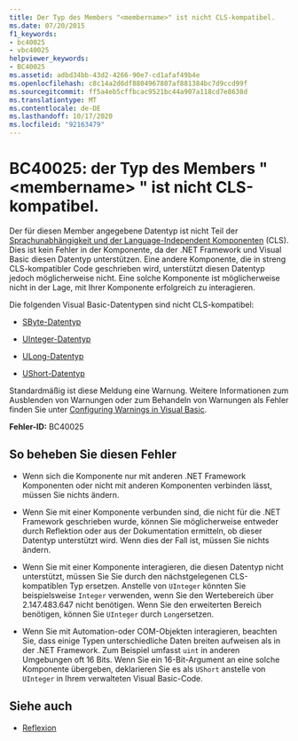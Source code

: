 ```yaml
---
title: Der Typ des Members "<membername>" ist nicht CLS-kompatibel.
ms.date: 07/20/2015
f1_keywords:
- bc40025
- vbc40025
helpviewer_keywords:
- BC40025
ms.assetid: adbd34bb-43d2-4266-90e7-cd1afaf49b4e
ms.openlocfilehash: c8c14a2d6df8804967807af881384bc7d9ccd99f
ms.sourcegitcommit: ff5a4eb5cffbcac9521bc44a907a118cd7e8638d
ms.translationtype: MT
ms.contentlocale: de-DE
ms.lasthandoff: 10/17/2020
ms.locfileid: "92163479"
---
```

# <a name="bc40025-type-of-member-membername-is-not-cls-compliant"></a>BC40025: der Typ des Members " \<membername> " ist nicht CLS-kompatibel.

Der für diesen Member angegebene Datentyp ist nicht Teil der [Sprachunabhängigkeit und der Language-Independent Komponenten](../../../standard/language-independence-and-language-independent-components.md) (CLS). Dies ist kein Fehler in der Komponente, da der .NET Framework und Visual Basic diesen Datentyp unterstützen. Eine andere Komponente, die in streng CLS-kompatibler Code geschrieben wird, unterstützt diesen Datentyp jedoch möglicherweise nicht. Eine solche Komponente ist möglicherweise nicht in der Lage, mit Ihrer Komponente erfolgreich zu interagieren.

 Die folgenden Visual Basic-Datentypen sind nicht CLS-kompatibel:

- [SByte-Datentyp](../data-types/sbyte-data-type.md)

- [UInteger-Datentyp](../data-types/uinteger-data-type.md)

- [ULong-Datentyp](../data-types/ulong-data-type.md)

- [UShort-Datentyp](../data-types/ushort-data-type.md)

 Standardmäßig ist diese Meldung eine Warnung. Weitere Informationen zum Ausblenden von Warnungen oder zum Behandeln von Warnungen als Fehler finden Sie unter [Configuring Warnings in Visual Basic](/visualstudio/ide/configuring-warnings-in-visual-basic).

 **Fehler-ID:** BC40025

## <a name="to-correct-this-error"></a>So beheben Sie diesen Fehler

- Wenn sich die Komponente nur mit anderen .NET Framework Komponenten oder nicht mit anderen Komponenten verbinden lässt, müssen Sie nichts ändern.

- Wenn Sie mit einer Komponente verbunden sind, die nicht für die .NET Framework geschrieben wurde, können Sie möglicherweise entweder durch Reflektion oder aus der Dokumentation ermitteln, ob dieser Datentyp unterstützt wird. Wenn dies der Fall ist, müssen Sie nichts ändern.

- Wenn Sie mit einer Komponente interagieren, die diesen Datentyp nicht unterstützt, müssen Sie Sie durch den nächstgelegenen CLS-kompatiblen Typ ersetzen. Anstelle von `UInteger` könnten Sie beispielsweise `Integer` verwenden, wenn Sie den Wertebereich über 2.147.483.647 nicht benötigen. Wenn Sie den erweiterten Bereich benötigen, können Sie `UInteger` durch `Long`ersetzen.

- Wenn Sie mit Automation-oder COM-Objekten interagieren, beachten Sie, dass einige Typen unterschiedliche Daten breiten aufweisen als in der .NET Framework. Zum Beispiel umfasst `uint` in anderen Umgebungen oft 16 Bits. Wenn Sie ein 16-Bit-Argument an eine solche Komponente übergeben, deklarieren Sie es als `UShort` anstelle von `UInteger` in Ihrem verwalteten Visual Basic-Code.

## <a name="see-also"></a>Siehe auch

- [Reflexion](../../../framework/reflection-and-codedom/reflection.md)
